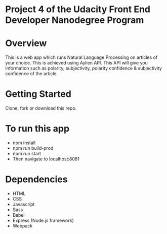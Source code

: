 # Project 4 of the Udacity Front End Developer Nanodegree Program 
# Overview
This is a web app which runs Natural Language Processing on articles of your choice. This is achieved using Aylien API. This API will give you information such as polarity, subjectivity, polarity confidence & subjectivity confidence of the article. 

# Getting Started
Clone, fork or download this repo.

# To run this app
* npm install
* npm run build-prod
* npm run start
* Then navigate to localhost:8081

# Dependencies
* HTML
* CSS
* Javascript
* Sass
* Babel
* Express (Node.js framework)
* Webpack
